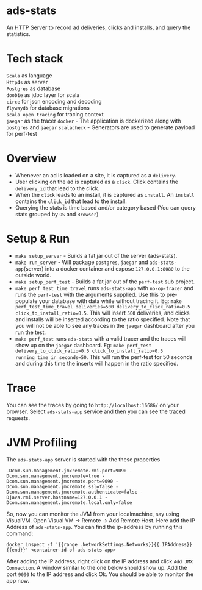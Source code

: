# ads-stats
An HTTP Server to record ad deliveries, clicks and installs, and query the statistics. 

# Tech stack
`Scala` as language <br>
`Http4s` as server <br>
`Postgres` as database <br>
`doobie` as jdbc layer for scala <br>
`circe` for json encoding and decoding <br>
`flywaydb` for database migrations <br>
`scala open tracing` for tracing context <br>
`jaegar` as the tracer
`docker` - The application is dockerized along with `postgres` and `jaegar`
`scalacheck` - Generators are used to generate payload for perf-test

# Overview
- Whenever an ad is loaded on a site, it is captured as a `delivery`.
- User clicking on the ad is captured as a `click`. Click contains the `delivery_id` that lead to the click.
- When the `click` leads to an install, it is captured as `install`. An `install` contains the `click_id` that lead to the install.
- Querying the stats is time based and/or category based (You can query stats grouped by `OS` and `Browser`)

# Setup & Run
- `make setup_server` - Builds a fat jar out of the server (ads-stats).
- `make run_server` - Will package `postgres`, `jaegar` and `ads-stats-app`(server) into a docker container and expose `127.0.0.1:8080` to the outside world.
- `make setup_perf_test` - Builds a fat jar out of the `perf-test` sub project.
- `make perf_test_time_travel` runs `ads-stats-app` with `no-op-tracer` and runs the `perf-test` with the arguments supplied. Use this to pre-populate your database with data while without tracing it. Eg: `make perf_test_time_travel deliveries=500 delivery_to_click_ratio=0.5 click_to_install_ratio=0.5`. This will insert `500` deliveries, and clicks and installs will be inserted according to the ratio specified. Note that you will not be able to see any traces in the `jaegar` dashboard after you run the test.
- `make perf_test` runs `ads-stats` with a valid tracer and the traces will show up on the `jaegar` dashboard. Eg: `make perf_test delivery_to_click_ratio=0.5 click_to_install_ratio=0.5 running_time_in_seconds=50`. This will run the perf-test for 50 seconds and during this time the inserts will happen in the ratio specified.

# Trace

You can see the traces by going to `http://localhost:16686/` on your browser. Select `ads-stats-app` service and then you can see the traced requests. 

# JVM Profiling

The `ads-stats-app` server is started with the these properties

```
-Dcom.sun.management.jmxremote.rmi.port=9090 -Dcom.sun.management.jmxremote=true -Dcom.sun.management.jmxremote.port=9090 -Dcom.sun.management.jmxremote.ssl=false -Dcom.sun.management.jmxremote.authenticate=false -Djava.rmi.server.hostname=127.0.0.1 -Dcom.sun.management.jmxremote.local.only=false
```

So, now you can monitor the JVM from your localmachine, say using VisualVM. Open Visual VM -> Remote -> Add Remote Host. Here add the IP Address of `ads-stats-app`. You can find the ip-address by running this command:
```
docker inspect -f '{{range .NetworkSettings.Networks}}{{.IPAddress}}{{end}}' <container-id-of-ads-stats-app>
```
After adding the IP address, right click on the IP address and click `Add JMX Connection`. A window similar to the one below should show up. Add the port `9090` to the IP address and click Ok. You should be able to monitor the app now.
